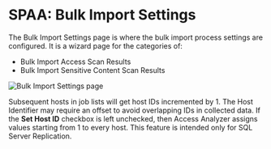 # SPAA: Bulk Import Settings

The Bulk Import Settings page is where the bulk import process settings are configured. It is a wizard page for the categories of:

- Bulk Import Access Scan Results
- Bulk Import Sensitive Content Scan Results

![Bulk Import Settings page](/img/product_docs/accessanalyzer/enterpriseauditor/admin/datacollector/spaa/bulkimportsettings.png)

Subsequent hosts in job lists will get host IDs incremented by 1. The Host Identifier may require an offset to avoid overlapping IDs in collected data. If the __Set Host ID__ checkbox is left unchecked, then Access Analyzer assigns values starting from 1 to every host. This feature is intended only for SQL Server Replication.
